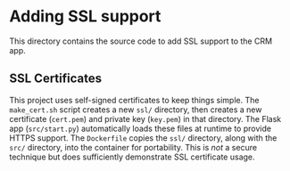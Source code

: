 # Adding SSL support
This directory contains the source code to add SSL support
to the CRM app.

## SSL Certificates
This project uses self-signed certificates to keep things simple. The
`make_cert.sh` script creates a new `ssl/` directory, then creates a new
certificate (`cert.pem`) and private key (`key.pem`) in that directory.
The Flask app (`src/start.py`) automatically loads these files at runtime
to provide HTTPS support. The `Dockerfile` copies the `ssl/` directory,
along with the `src/` directory, into the container for portability.
This is *not* a secure technique but does sufficiently demonstrate SSL
certificate usage.

